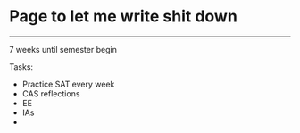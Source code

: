 # Page to let me write shit down
---
7 weeks until semester begin

Tasks:
- Practice SAT every week
- CAS reflections
- EE
- IAs
- 